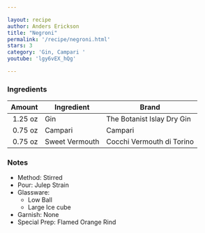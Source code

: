 ```yaml
---

layout: recipe
author: Anders Erickson
title: "Negroni"
permalink: '/recipe/negroni.html'
stars: 3
category: 'Gin, Campari '
youtube: 'lgy6vEX_hQg'

---
```


### Ingredients

|   Amount  | Ingredient               | Brand         |
| ------: | -------------- | -------------------------- |
| 1.25 oz | Gin            | The Botanist Islay Dry Gin |
| 0.75 oz | Campari        | Campari                    |
| 0.75 oz | Sweet Vermouth | Cocchi Vermouth di Torino  |

### Notes

- Method: Stirred
- Pour: Julep Strain
- Glassware: 
    - Low Ball
    - Large Ice cube
- Garnish: None
- Special Prep: Flamed Orange Rind

